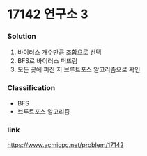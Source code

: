# 17142 연구소 3

### Solution
1. 바이러스 개수만큼 조합으로 선택
2. BFS로 바이러스 퍼뜨림
3. 모든 곳에 퍼진 지 브루트포스 알고리즘으로 확인

### Classification
* BFS
* 브루트포스 알고리즘

### link
https://www.acmicpc.net/problem/17142